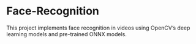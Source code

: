 # Face-Recognition

This project implements face recognition in videos using OpenCV’s deep learning models and pre-trained ONNX models.

